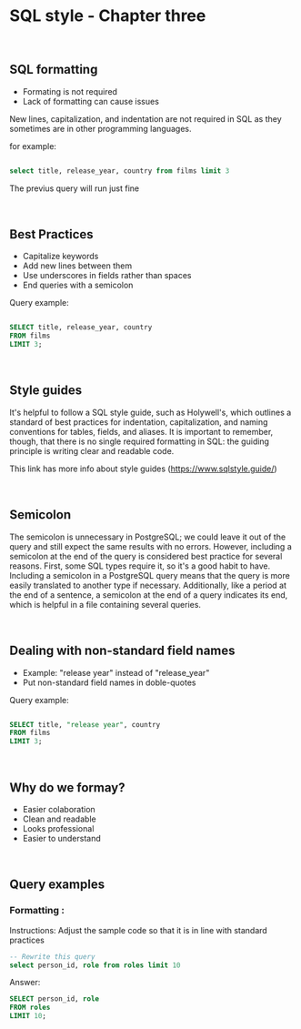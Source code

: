 <h1>SQL style - Chapter three</h1>



<br>

<h2> SQL formatting</h2>

- Formating is not required
- Lack of formatting can cause issues

New lines, capitalization, and indentation are not required in SQL as they sometimes are in other programming languages. 

for example:

````SQL

select title, release_year, country from films limit 3

````
The previus query will run just fine

<br>

<h2> Best Practices</h2>

- Capitalize keywords
- Add new lines between them
- Use underscores in fields rather than spaces
- End queries with a semicolon

Query example:

````SQL

SELECT title, release_year, country
FROM films
LIMIT 3;

````


<br>

<h2> Style guides</h2>

It's helpful to follow a SQL style guide, such as Holywell's, which outlines a standard of best practices for indentation, capitalization, and naming conventions for tables, fields, and aliases. It is important to remember, though, that there is no single required formatting in SQL: the guiding principle is writing clear and readable code.

This link has more info about style guides (https://www.sqlstyle.guide/)

<br>

<h2> Semicolon</h2>

The semicolon is unnecessary in PostgreSQL; we could leave it out of the query and still expect the same results with no errors. However, including a semicolon at the end of the query is considered best practice for several reasons. First, some SQL types require it, so it's a good habit to have. Including a semicolon in a PostgreSQL query means that the query is more easily translated to another type if necessary. Additionally, like a period at the end of a sentence, a semicolon at the end of a query indicates its end, which is helpful in a file containing several queries.

<br>

<h2> Dealing with non-standard field names</h2>

- Example: "release year" instead of "release_year"
- Put non-standard field names in doble-quotes

Query example:

````SQL

SELECT title, "release year", country
FROM films
LIMIT 3;

````


<br>

<h2> Why do we formay?</h2>

- Easier colaboration
- Clean and readable
- Looks professional
- Easier to understand



<br>


<h2> Query examples</h2>

<h3> Formatting :</h3>

Instructions: Adjust the sample code so that it is in line with standard practices

```SQL
-- Rewrite this query
select person_id, role from roles limit 10

```

Answer:

```SQL
SELECT person_id, role  
FROM roles 
LIMIT 10;

```



